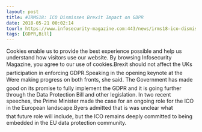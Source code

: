 ```yaml
---
layout: post
title: #IRMS18: ICO Dismisses Brexit Impact on GDPR
date: 2018-05-21 00:02:14
tourl: https://www.infosecurity-magazine.com:443/news/irms18-ico-dismisses-brexit-gdpr/
tags: [GDPR,Bill]
---
```

Cookies enable us to provide the best experience possible and help us understand how visitors use our website. By browsing Infosecurity Magazine, you agree to our use of cookies.Brexit should not affect the UKs participation in enforcing GDPR.Speaking in the opening keynote at the Were making progress on both fronts, she said. The Government has made good on its promise to fully implement the GDPR and it is going further through the Data Protection Bill and other legislation. In two recent speeches, the Prime Minister made the case for an ongoing role for the ICO in the European landscape.Byers admitted that is was unclear what that future role will include, but the ICO remains deeply committed to being embedded in the EU data protection community.